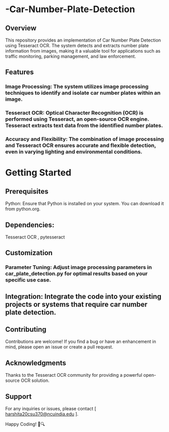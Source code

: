 # -Car-Number-Plate-Detection
## Overview
This repository provides an implementation of Car Number Plate Detection using Tesseract OCR. The system detects and extracts number plate information from images, making it a valuable tool for applications such as traffic monitoring, parking management, and law enforcement.

## Features
### Image Processing: The system utilizes image processing techniques to identify and isolate car number plates within an image.

### Tesseract OCR: Optical Character Recognition (OCR) is performed using Tesseract, an open-source OCR engine. Tesseract extracts text data from the identified number plates.

### Accuracy and Flexibility: The combination of image processing and Tesseract OCR ensures accurate and flexible detection, even in varying lighting and environmental conditions.

# Getting Started
## Prerequisites
Python: Ensure that Python is installed on your system. You can download it from python.org.

## Dependencies: 
Tesseract OCR , pytesseract 
## Customization
### Parameter Tuning: Adjust image processing parameters in car_plate_detection.py for optimal results based on your specific use case.

## Integration: Integrate the code into your existing projects or systems that require car number plate detection.

## Contributing
Contributions are welcome! If you find a bug or have an enhancement in mind, please open an issue or create a pull request.

## Acknowledgments
Thanks to the Tesseract OCR community for providing a powerful open-source OCR solution.
## Support
For any inquiries or issues, please contact [ harshita20csu370@ncuindia.edu ].

Happy Coding! 🚗🔍
